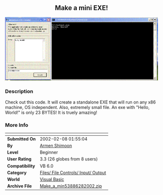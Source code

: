 ﻿<div align="center">

## Make a mini EXE\!

<img src="PIC20022840224230.GIF">
</div>

### Description

Check out this code. It will create a standalone EXE that will run on any x86 machine, OS independent. Also, extremely small file. An exe with "Hello, World!" is only 23 BYTES! It is truely amazing!
 
### More Info
 


<span>             |<span>
---                |---
**Submitted On**   |2002-02-08 01:55:04
**By**             |[Armen Shimoon](https://github.com/Planet-Source-Code/PSCIndex/blob/master/ByAuthor/armen-shimoon.md)
**Level**          |Beginner
**User Rating**    |3.3 (26 globes from 8 users)
**Compatibility**  |VB 6\.0
**Category**       |[Files/ File Controls/ Input/ Output](https://github.com/Planet-Source-Code/PSCIndex/blob/master/ByCategory/files-file-controls-input-output__1-3.md)
**World**          |[Visual Basic](https://github.com/Planet-Source-Code/PSCIndex/blob/master/ByWorld/visual-basic.md)
**Archive File**   |[Make\_a\_min53886282002\.zip](https://github.com/Planet-Source-Code/armen-shimoon-make-a-mini-exe__1-31605/archive/master.zip)








